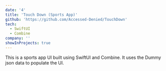 ```yaml
---
date: '4'
title: 'Touch Down (Sports App)'
github: 'https://github.com/Accessed-Denied/TouchDown'
tech:
  - SwiftUI
  - Combine
company: ''
showInProjects: true
---
```


This is a sports app UI built using SwiftUI and Combine. It uses the Dummy json data to populate the UI.